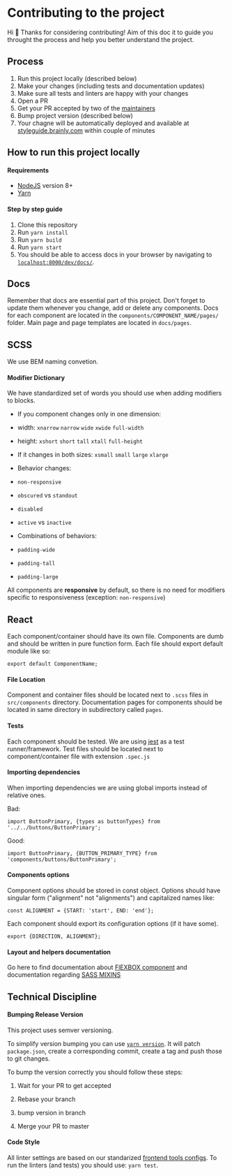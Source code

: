 # Contributing to the project

Hi 👋 Thanks for considering contributing! Aim of this doc it to guide you throught the process and help you better understand the project.

## Process

1. Run this project locally (described below)
1. Make your changes (including tests and documentation updates)
1. Make sure all tests and linters are happy with your changes
1. Open a PR
1. Get your PR accepted by two of the [maintainers](https://github.com/brainly/style-guide/blob/master/MAINTAINERS)
1. Bump project version (described below)
1. Your chagne will be automatically deployed and available at [styleguide.brainly.com](https://styleguide.brainly.com) within couple of minutes

## How to run this project locally

#### Requirements

 - [NodeJS](https://nodejs.org/en/) version 8+
 - [Yarn](https://yarnpkg.com)
 
#### Step by step guide

1. Clone this repository
2. Run `yarn install`
3. Run `yarn build`
4. Run `yarn start`
5. You should be able to access docs in your browser by navigating to [`localhost:8000/dev/docs/`](http://localhost:8000/dev/docs/).

## Docs

Remember that docs are essential part of this project. Don't forget to update them whenever you change, add or delete any components. Docs for each component are located in the `components/COMPONENT_NAME/pages/` folder. Main page and page templates are located in `docs/pages`.

## SCSS

We use BEM naming convetion.

#### Modifier Dictionary

We have standardized set of words you should use when adding modifiers to blocks.

- If you component changes only in one dimension:
 - width:  `xnarrow` `narrow` `wide` `xwide` `full-width`
 - height: `xshort` `short` `tall` `xtall` `full-height`

- If it changes in both sizes: `xsmall` `small` `large` `xlarge`

- Behavior changes:
 - `non-responsive`
 - `obscured` vs `standout`
 - `disabled`
 - `active` vs `inactive`

- Combinations of behaviors:
 - `padding-wide`
 - `padding-tall`
 - `padding-large`

All components are **responsive** by default, so there is no need for modifiers specific to responsiveness (exception: `non-responsive`)

## React

Each component/container should have its own file.
Components are dumb and should be written in pure function form. 
Each file should export default module like so:
```
export default ComponentName;
```

#### File Location

Component and container files should be located next to `.scss` files in `src/components` directory. 
Documentation pages for components should be located in same directory in subdirectory called `pages`.

#### Tests

Each component should be tested. We are using [jest](https://facebook.github.io/jest/) as a test runner/framework.
Test files should be located next to component/container file with extension `.spec.js`

#### Importing dependencies

When importing dependencies we are using global imports instead of relative ones.

Bad:
```
import ButtonPrimary, {types as buttonTypes} from '../../buttons/ButtonPrimary';
```

Good:
```
import ButtonPrimary, {BUTTON_PRIMARY_TYPE} from 'components/buttons/ButtonPrimary';
```

#### Components options

Component options should be stored in const object.
Options should have singular form ("alignment" not "alignments") and capitalized names like:

```
const ALIGNMENT = {START: 'start', END: 'end'};
```

Each component should export its configuration options (if it have some).
```
export {DIRECTION, ALIGNMENT};
```

#### Layout and helpers documentation
Go here to find documentation about [FlEXBOX component](src/components/flex/README.md) and documentation regarding [SASS MIXINS](src/sass/README.md)

## Technical Discipline

#### Bumping Release Version

This project uses semver versioning.

To simplify version bumping you can use [`yarn version`](https://yarnpkg.com/lang/en/docs/cli/version/). It will patch `package.json`, create a corresponding commit, create a tag and push those to git changes.

To bump the version correctly you should follow these steps:

1. Wait for your PR to get accepted

1. Rebase your branch

1. bump version in branch 

1. Merge your PR to master

#### Code Style

All linter settings are based on our standarized [frontend tools configs](https://github.com/brainly/frontend-tools-configs/).
To run the linters (and tests) you should use: `yarn test`.
